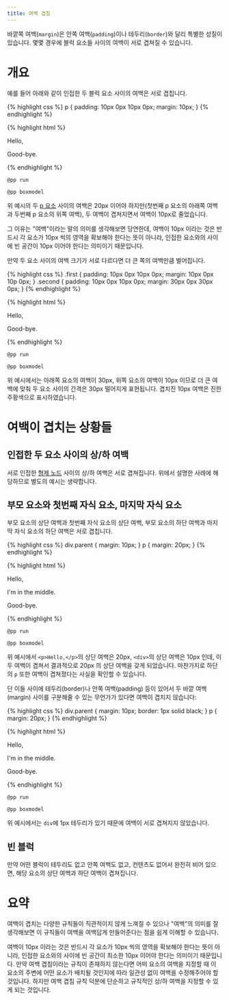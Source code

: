 ```yaml
---
title: 여백 겹침
---
```


바깥쪽 여백(``margin``)은 안쪽 여백(``padding``)이나 테두리(``border``)와 달리 특별한 성질이 있습니다. 몇몇 경우에 블럭 요소들 사이의 여백이 서로 겹쳐질 수 있습니다.


# 개요

예를 들어 아래와 같이 인접한 두 블럭 요소 사이의 여백은 서로 겹칩니다.

{% highlight css %}
p {
    padding: 10px 0px 10px 0px;
    margin: 10px;
}
{% endhighlight %}

{% highlight html %}
<p>Hello,</p>
<p>Good-bye.</p>
{% endhighlight %}

``@pp run``

``@pp boxmodel``

위 예시의 두 [p 요소](/docs/p.html) 사이의 여백은 20px 이어야 하지만(첫번째 p 요소의 아래쪽 여백과 두번째 p 요소의 위쪽 여백), 두 여백이 겹쳐지면서 여백이 10px로 줄었습니다.

그 이유는 "여백"이라는 말의 의미를 생각해보면 당연한데, 여백이 10px 이라는 것은 반드시 각 요소가 10px 씩의 영역을 확보해야 한다는 뜻이 아니라, 인접한 요소와의 사이에 빈 공간이 10px 이어야 한다는 의미이기 때문입니다.

만약 두 요소 사이의 여백 크기가 서로 다르다면 더 큰 쪽의 여백만큼 벌어집니다.

{% highlight css %}
.first {
    padding: 10px 0px 10px 0px;
    margin: 10px 0px 10p 0px;
}
.second {
    padding: 10px 0px 10px 0px;
    margin: 30px 0px 30px 0px;
}
{% endhighlight %}

{% highlight html %}
<p class="first">Hello,</p>
<p class="second">Good-bye.</p>
{% endhighlight %}

``@pp run``

``@pp boxmodel``

위 예시에서는 아래쪽 요소의 여백이 30px, 위쪽 요소의 여백이 10px 이므로 더 큰 여백에 맞춰 두 요소 사이의 간격은 30px 떨어지게 표현됩니다. 겹치진 10px 여백은 진한 주황색으로 표시하였습니다.


# 여백이 겹치는 상황들

## 인접한 두 요소 사이의 상/하 여백

서로 인접한 [형제 노드](/docs/DOM.html) 사이의 상/하 여백은 서로 겹쳐집니다. 위에서 설명한 사례에 해당하므로 별도의 예시는 생략합니다.

## 부모 요소와 첫번째 자식 요소, 마지막 자식 요소

부모 요소의 상단 여백과 첫번째 자식 요소의 상단 여백, 부모 요소의 하단 여백과 마지막 자식 요소의 하단 여백은 서로 겹칩니다.

{% highlight css %}
div.parent {
    margin: 10px;
}
p {
    margin: 20px;
}
{% endhighlight %}

{% highlight html %}
<div class="parent">
    <p>Hello,</p>
    <p>I'm in the middle.</p>
    <p>Good-bye.</p>
</div>
{% endhighlight %}

``@pp run``

``@pp boxmodel``

위 예시에서 ``<p>Hello,</p>``의 상단 여백은 20px, ``<div>``의 상단 여백은 10px 인데, 이 두 여백이 겹쳐서 결과적으로 20px 의 상단 여백을 갖게 되었습니다. 마찬가지로 하단의 ``p`` 또한 여백이 겹쳐졌다는 사실을 확인할 수 있습니다.

단 이들 사이에 테두리(border)나 안쪽 여백(padding) 등이 있어서 두 바깥 여백(margin) 사이를 구분해줄 수 있는 무언가가 있다면 여백이 겹치지 않습니다:

{% highlight css %}
div.parent {
    margin: 10px;
    border: 1px solid black;
}
p {
    margin: 20px;
}
{% endhighlight %}

{% highlight html %}
<div class="parent">
    <p>Hello,</p>
    <p>I'm in the middle.</p>
    <p>Good-bye.</p>
</div>
{% endhighlight %}

``@pp run``

``@pp boxmodel``

위 예시에서는 ``div``에 1px 테두리가 있기 때문에 여백이 서로 겹쳐지지 않았습니다.


## 빈 블럭

만약 어떤 블럭이 테두리도 없고 안쪽 여백도 없고, 컨텐츠도 없어서 완전히 비어 있으면, 해당 요소의 상단 여백과 하단 여백이 겹쳐집니다.


# 요약

여백이 겹치는 다양한 규칙들이 직관적이지 않게 느껴질 수 있으나 "여백"의 의미를 잘 생각해보면 이 규칙들이 여백을 여백답게 만들어준다는 점을 쉽게 이해할 수 있습니다.

여백이 10px 이라는 것은 반드시 각 요소가 10px 씩의 영역을 확보해야 한다는 뜻이 아니라, 인접한 요소와의 사이에 빈 공간이 최소한 10px 이어야 한다는 의미이기 때문입니다. 만약 여백 겹침이라는 규칙이 존재하지 않는다면 어떠 요소의 여백을 지정할 때 이 요소의 주변에 어떤 요소가 배치될 것인지에 따라 일관성 없이 여백을 수정해주어야 할 것입니다. 하지만 여백 겹침 규칙 덕분에 단순하고 규칙적인 상/하 여백을 지정할 수 있게 되는 것입니다.